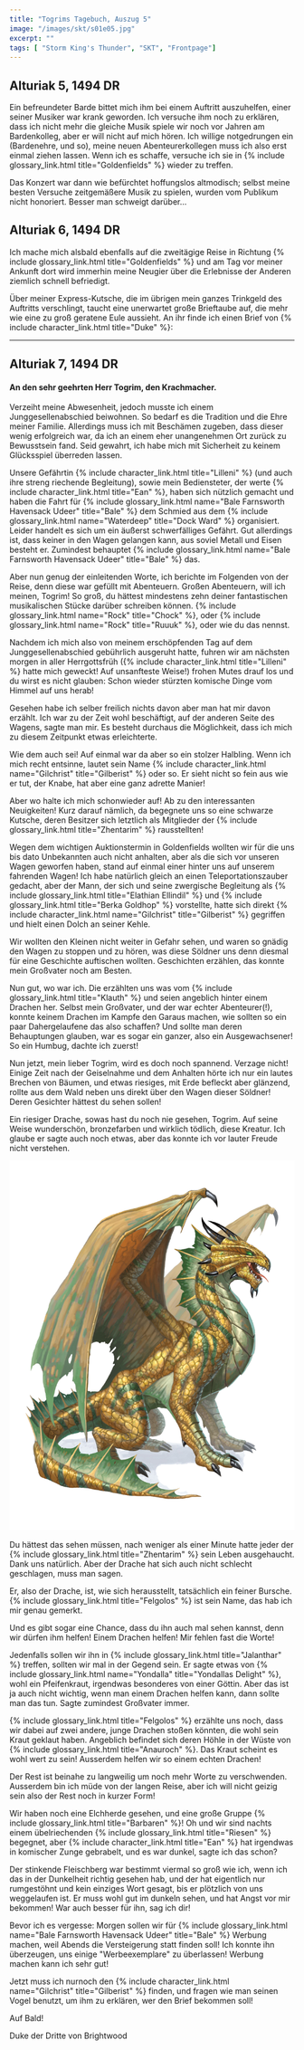```yaml
---
title: "Togrims Tagebuch, Auszug 5"
image: "/images/skt/s01e05.jpg"
excerpt: ""
tags: [ "Storm King's Thunder", "SKT", "Frontpage"]
---
```


## Alturiak 5, 1494 DR

Ein befreundeter Barde bittet mich ihm bei einem Auftritt auszuhelfen, einer
seiner Musiker war krank geworden. Ich versuche ihm noch zu erklären, dass ich
nicht mehr die gleiche Musik spiele wir noch vor Jahren am Bardenkolleg, aber
er will nicht auf mich hören. Ich willige notgedrungen ein (Bardenehre, und so),
meine neuen Abenteurerkollegen muss ich also erst einmal ziehen lassen.
Wenn ich es schaffe, versuche ich sie in
{% include glossary_link.html title="Goldenfields" %} wieder zu treffen.

Das Konzert war dann wie befürchtet hoffungslos altmodisch; selbst meine besten
Versuche zeitgemäßere Musik zu spielen, wurden vom Publikum nicht honoriert.
Besser man schweigt darüber...

## Alturiak 6, 1494 DR

Ich mache mich alsbald ebenfalls auf die zweitägige Reise in Richtung
{% include glossary_link.html title="Goldenfields" %} und am Tag vor meiner
Ankunft dort wird immerhin meine Neugier über die Erlebnisse der Anderen ziemlich schnell
befriedigt.

Über meiner Express-Kutsche, die im übrigen mein ganzes Trinkgeld des Auftritts verschlingt,
taucht eine unerwartet große Brieftaube auf, die mehr wie eine zu groß geratene Eule aussieht.
An ihr finde ich einen Brief von {% include character_link.html title="Duke" %}:

---

## Alturiak 7, 1494 DR

#### An den sehr geehrten Herr Togrim, den Krachmacher.

Verzeiht meine Abwesenheit, jedoch musste ich einem Junggesellenabschied
beiwohnen. So bedarf es die Tradition und die Ehre meiner Familie.
Allerdings muss ich mit Beschämen zugeben, dass dieser wenig erfolgreich war, da
ich an einem eher unangenehmen Ort zurück zu Bewusstsein fand.
Seid gewahrt, ich habe mich mit Sicherheit zu keinem Glücksspiel überreden
lassen.

Unsere Gefährtin {% include character_link.html title="Lilleni" %} (und auch
ihre streng riechende Begleitung), sowie mein
Bediensteter, der werte {% include character_link.html title="Ean" %}, haben sich
nützlich gemacht und haben die Fahrt für
{% include glossary_link.html name="Bale Farnsworth Havensack Udeer" title="Bale" %} dem Schmied aus dem
{% include glossary_link.html name="Waterdeep" title="Dock Ward" %} organisiert. Leider handelt
es sich um ein äußerst schwerfälliges Gefährt. Gut allerdings ist, dass keiner in den Wagen
gelangen kann, aus soviel Metall und Eisen besteht er. Zumindest behauptet
{% include glossary_link.html name="Bale Farnsworth Havensack Udeer" title="Bale" %} das.

Aber nun genug der einleitenden Worte, ich berichte im Folgenden von der Reise,
denn diese war gefüllt mit Abenteuern. Großen Abenteuern, will ich meinen, Togrim!
So groß, du hättest mindestens zehn deiner fantastischen musikalischen
Stücke darüber schreiben können.
{% include glossary_link.html name="Rock" title="Chock" %}, oder
{% include glossary_link.html name="Rock" title="Ruuuk" %}, oder wie du das
nennst.

Nachdem ich mich also von meinem erschöpfenden Tag auf dem Junggesellenabschied
gebührlich ausgeruht hatte, fuhren wir am nächsten morgen in aller Herrgottsfrüh
({% include character_link.html title="Lilleni" %} hatte mich geweckt! Auf
unsanfteste Weise!) frohen Mutes drauf los und du wirst es nicht glauben: Schon
wieder stürzten komische Dinge vom Himmel auf uns herab!

Gesehen habe ich selber freilich nichts davon aber man hat mir davon erzählt.
Ich war zu der Zeit wohl beschäftigt, auf der anderen Seite des Wagens, sagte
man mir. Es besteht durchaus die Möglichkeit, dass ich mich zu diesem Zeitpunkt
etwas erleichterte.

Wie dem auch sei! Auf einmal war da aber so ein stolzer Halbling. Wenn ich mich recht entsinne,
lautet sein Name {% include character_link.html name="Gilchrist" title="Gilberist" %} oder so.
Er sieht nicht so fein aus wie er tut, der Knabe, hat aber eine ganz adrette Manier!

Aber wo halte ich mich schonwieder auf! Ab zu den interessanten Neuigkeiten!
Kurz darauf nämlich, da begegnete uns so eine schwarze Kutsche, deren Besitzer
sich letztlich als Mitglieder der
{% include glossary_link.html title="Zhentarim" %} rausstellten!

Wegen dem wichtigen Auktionstermin in Goldenfields wollten wir für die uns bis
dato Unbekannten auch nicht anhalten, aber als die sich vor unseren Wagen
geworfen haben, stand auf einmal einer hinter uns auf unserem fahrenden Wagen!
Ich habe natürlich gleich an einen Teleportationszauber gedacht, aber der Mann,
der sich und seine zwergische Begleitung als
{% include glossary_link.html title="Elathian Ellindil" %} und
{% include glossary_link.html title="Berka Goldhop" %} vorstellte, hatte sich direkt
{% include character_link.html name="Gilchrist" title="Gilberist" %} gegriffen
und hielt einen Dolch an seiner Kehle.

Wir wollten den Kleinen nicht weiter in Gefahr sehen, und waren so gnädig den
Wagen zu stoppen und zu hören, was diese Söldner uns denn diesmal für eine
Geschichte auftischen wollten.
Geschichten erzählen, das konnte mein Großvater noch am Besten.

Nun gut, wo war ich. Die erzählten uns was vom
{% include glossary_link.html title="Klauth" %} und seien angeblich hinter einem
Drachen her.
Selbst mein Großvater, und der war echter Abenteurer(!), konnte keinem Drachen
im Kampfe den Garaus machen, wie sollten so ein paar Dahergelaufene das also
schaffen? Und sollte man deren Behauptungen glauben, war es sogar ein ganzer,
also ein Ausgewachsener! So ein Humbug, dachte ich zuerst!

Nun jetzt, mein lieber Togrim, wird es doch noch spannend. Verzage nicht!
Einige Zeit nach der Geiselnahme und dem Anhalten hörte ich nur ein lautes
Brechen von Bäumen, und etwas riesiges, mit Erde befleckt aber glänzend, rollte
aus dem Wald neben uns direkt über den Wagen dieser Söldner!
Deren Gesichter hättest du sehen sollen!

Ein riesiger Drache, sowas hast du noch nie gesehen, Togrim. Auf seine Weise
wunderschön, bronzefarben und wirklich tödlich, diese Kreatur. Ich glaube er
sagte auch noch etwas, aber das konnte ich vor lauter Freude nicht verstehen.

<img src='/images/skt/felgolos.png' class="auto" />

Du hättest das sehen müssen, nach weniger als einer Minute hatte jeder der
{% include glossary_link.html title="Zhentarim" %} sein Leben ausgehaucht. Dank uns natürlich. Aber der Drache hat sich
auch nicht schlecht geschlagen, muss man sagen.

Er, also der Drache, ist, wie sich herausstellt, tatsächlich ein feiner Bursche.
{% include glossary_link.html title="Felgolos" %} ist sein Name, das hab ich mir
genau gemerkt.

Und es gibt sogar eine Chance, dass du ihn auch mal sehen kannst, denn wir
dürfen ihm helfen! Einem Drachen helfen! Mir fehlen fast die Worte!

Jedenfalls sollen wir ihn in {% include glossary_link.html title="Jalanthar" %} treffen, sollten wir mal in der Gegend
sein. Er sagte etwas von {% include glossary_link.html name="Yondalla" title="Yondallas Delight" %}, wohl ein Pfeifenkraut, irgendwas besonderes von einer Göttin.
Aber das ist ja auch nicht wichtig, wenn man einem Drachen helfen kann, dann
sollte man das tun. Sagte zumindest Großvater immer.

{% include glossary_link.html title="Felgolos" %} erzählte uns noch, dass wir dabei auf zwei andere, junge Drachen stoßen könnten, die
wohl sein Kraut geklaut haben. Angeblich befindet sich deren Höhle in
der Wüste von {% include glossary_link.html title="Anauroch" %}. Das Kraut scheint es wohl wert zu sein! Ausserdem helfen
wir so einem echten Drachen!

Der Rest ist beinahe zu langweilig um noch mehr Worte zu verschwenden. Ausserdem
bin ich müde von der langen Reise, aber ich will nicht geizig sein also der Rest
noch in kurzer Form!

Wir haben noch eine Elchherde gesehen, und eine große Gruppe {% include glossary_link.html title="Barbaren" %}! Oh und
wir sind nachts einem übelriechenden {% include glossary_link.html title="Riesen" %} begegnet, aber {% include character_link.html title="Ean" %} hat irgendwas
in komischer Zunge gebrabelt, und es war dunkel, sagte ich das schon?

Der stinkende Fleischberg war bestimmt viermal so groß wie ich, wenn ich das in
der Dunkelheit richtig gesehen hab, und der hat eigentlich nur rumgestöhnt und
kein einziges Wort gesagt, bis er plötzlich von uns weggelaufen ist.
Er muss wohl gut im dunkeln sehen, und hat Angst vor mir bekommen! War auch
besser für ihn, sag ich dir!

Bevor ich es vergesse: Morgen sollen wir für {% include glossary_link.html name="Bale Farnsworth Havensack Udeer" title="Bale" %} Werbung machen, weil Abends
die Versteigerung statt finden soll! Ich konnte ihn überzeugen, uns einige "Werbeexemplare" zu überlassen! Werbung machen kann ich sehr gut!

Jetzt muss ich nurnoch den {% include character_link.html name="Gilchrist" title="Gilberist" %} finden, und fragen wie man seinen Vogel
benutzt, um ihm zu erklären, wer den Brief bekommen soll!

Auf Bald!

Duke der Dritte von Brightwood
